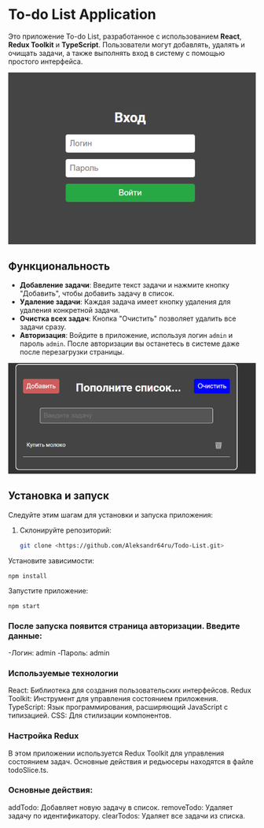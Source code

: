 # To-do List Application

Это приложение To-do List, разработанное с использованием **React**, **Redux Toolkit** и **TypeScript**. Пользователи могут добавлять, удалять и очищать задачи, а также выполнять вход в систему с помощью простого интерфейса.

![Страница авторизации](images/login.png)

## Функциональность

- **Добавление задачи**: Введите текст задачи и нажмите кнопку "Добавить", чтобы добавить задачу в список.
- **Удаление задачи**: Каждая задача имеет кнопку удаления для удаления конкретной задачи.
- **Очистка всех задач**: Кнопка "Очистить" позволяет удалить все задачи сразу.
- **Авторизация**: Войдите в приложение, используя логин `admin` и пароль `admin`. После авторизации вы останетесь в системе даже после перезагрузки страницы.

![Список дел](images/list.png)

## Установка и запуск

Следуйте этим шагам для установки и запуска приложения:

1. Склонируйте репозиторий:
   
   ```bash
   git clone <https://github.com/Aleksandr64ru/Todo-List.git>
   
Установите зависимости:

```
npm install
```

Запустите приложение:

```
npm start
```
### После запуска появится страница авторизации. Введите данные:
-Логин: admin
-Пароль: admin

### Используемые технологии
React: Библиотека для создания пользовательских интерфейсов.
Redux Toolkit: Инструмент для управления состоянием приложения.
TypeScript: Язык программирования, расширяющий JavaScript с типизацией.
CSS: Для стилизации компонентов.

### Настройка Redux
В этом приложении используется Redux Toolkit для управления состоянием задач. Основные действия и редьюсеры находятся в файле todoSlice.ts.

### Основные действия:
addTodo: Добавляет новую задачу в список.
removeTodo: Удаляет задачу по идентификатору.
clearTodos: Удаляет все задачи из списка.
